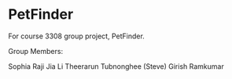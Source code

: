 # PetFinder
For course 3308 group project, PetFinder. 

Group Members:

Sophia Raji
Jia Li
Theerarun Tubnonghee (Steve)
Girish Ramkumar

